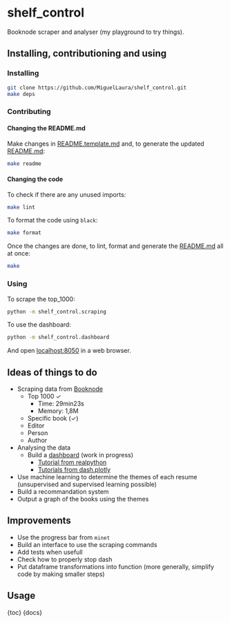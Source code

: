 # shelf_control

Booknode scraper and analyser (my playground to try things).

## Installing, contributioning and using

### Installing
```bash
git clone https://github.com/MiguelLaura/shelf_control.git
make deps
```

### Contributing

#### Changing the README.md

Make changes in [README.template.md](README.template.md) and, to generate the updated [README.md](README.md):
```bash
make readme
```

#### Changing the code

To check if there are any unused imports:
```bash
make lint
```

To format the code using `black`:
```bash
make format
```

Once the changes are done, to lint, format and generate the [README.md](README.md) all at once:
```bash
make
```

### Using

To scrape the top_1000:
```bash
python -m shelf_control.scraping
```

To use the dashboard:
```bash
python -m shelf_control.dashboard
```
And open [localhost:8050](http://localhost:8050) in a web browser.

## Ideas of things to do

* Scraping data from [Booknode](https://booknode.com)
    * Top 1000 ✓
        * Time: 29min23s
        * Memory: 1,8M
    * Specific book (✓)
    * Editor
    * Person
    * Author
* Analysing the data
    * Build a [dashboard](http://localhost:8050) (work in progress)
        * [Tutorial from realpython](https://realpython.com/python-dash/#deploy-your-dash-application-to-pythonanywhere)
        * [Tutorials from dash.plotly](https://dash.plotly.com/tutorial)
* Use machine learning to determine the themes of each resume (unsupervised and supervised learning possible)
* Build a recommandation system
* Output a graph of the books using the themes

## Improvements

* Use the progress bar from `minet`
* Build an interface to use the scraping commands
* Add tests when usefull
* Check how to properly stop dash
* Put dataframe transformations into function (more generally, simplify code by making smaller steps)

## Usage

{toc}
{docs}